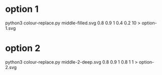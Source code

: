 # option 1

python3 colour-replace.py middle-filled.svg 0.8 0.9 1 0.4 0.2 10 > option-1.svg

# option 2

python3 colour-replace.py middle-2-deep.svg 0.8 0.9 1 0.8 1 1 > option-2.svg
